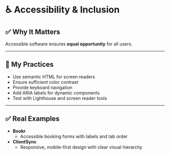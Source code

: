 # ♿ Accessibility & Inclusion

## ✅ Why It Matters
Accessible software ensures **equal opportunity** for all users.

---

## 🔧 My Practices
- Use semantic HTML for screen readers
- Ensure sufficient color contrast
- Provide keyboard navigation
- Add ARIA labels for dynamic components
- Test with Lighthouse and screen reader tools

---

## ✅ Real Examples
- **Bookr**
    - Accessible booking forms with labels and tab order
- **ClientSync**
    - Responsive, mobile-first design with clear visual hierarchy

